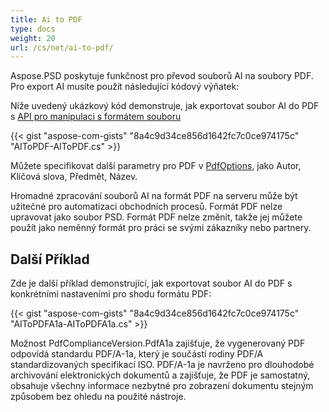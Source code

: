 ```yaml
---
title: Ai to PDF
type: docs
weight: 20
url: /cs/net/ai-to-pdf/
---
```


Aspose.PSD poskytuje funkčnost pro převod souborů AI na soubory PDF. Pro export AI musíte použít následující kódový výňatek:

Níže uvedený ukázkový kód demonstruje, jak exportovat soubor AI do PDF s [API pro manipulaci s formátem souboru](/psd/cs/net/manipulate-different-image-file-formats/)

{{< gist "aspose-com-gists" "8a4c9d34ce856d1642fc7c0ce974175c" "AIToPDF-AIToPDF.cs" >}}

Můžete specifikovat další parametry pro PDF v [PdfOptions](https://reference.aspose.com/psd/net/aspose.psd.imageoptions/pdfoptions), jako Autor, Klíčová slova, Předmět, Název.

Hromadné zpracování souborů AI na formát PDF na serveru může být užitečné pro automatizaci obchodních procesů. Formát PDF nelze upravovat jako soubor PSD. Formát PDF nelze změnit, takže jej můžete použít jako neměnný formát pro práci se svými zákazníky nebo partnery.

## Další Příklad

Zde je další příklad demonstrující, jak exportovat soubor AI do PDF s konkrétními nastaveními pro shodu formátu PDF:

{{< gist "aspose-com-gists" "8a4c9d34ce856d1642fc7c0ce974175c" "AIToPDFA1a-AIToPDFA1a.cs" >}}

Možnost PdfComplianceVersion.PdfA1a zajišťuje, že vygenerovaný PDF odpovídá standardu PDF/A-1a, který je součástí rodiny PDF/A standardizovaných specifikací ISO. PDF/A-1a je navrženo pro dlouhodobé archivování elektronických dokumentů a zajišťuje, že PDF je samostatný, obsahuje všechny informace nezbytné pro zobrazení dokumentu stejným způsobem bez ohledu na použité nástroje.
